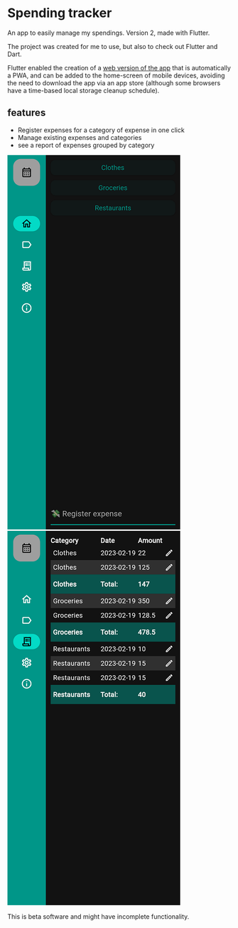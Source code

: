 # Spending tracker

An app to easily manage my spendings. Version 2, made with Flutter.

The project was created for me to use, but also to check out Flutter and Dart.

Flutter enabled the creation of a [web version of the app](https://spendingtracker.cortez.top) that is automatically a PWA, and can be added to the home-screen of mobile devices, avoiding the need to download the app via an app store (although some browsers have a time-based local storage cleanup schedule).

## features

- Register expenses for a category of expense in one click
- Manage existing expenses and categories
- see a report of expenses grouped by category


![main screen](docs_assets/spendingtracker_screenshot_main_page.png)
![spending report](docs_assets/spendingtracker_screenshot_spending_report.png)


This is beta software and might have incomplete functionality.
